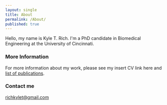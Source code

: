 ```yaml
---
layout: single
title: About
permalink: /About/
published: true
---
```


Hello, my name is Kyle T. Rich. I'm a PhD candidate in Biomedical Engineering at the University of Cincinnati.  

### More Information

For more information about my work, please see my 
insert CV link here and
[list of publications](https://scholar.google.com/citations?hl=en&user=yQ-Tm_oAAAAJ).

### Contact me

[richkylet@gmail.com](mailto:richkylet@gmail.com)
